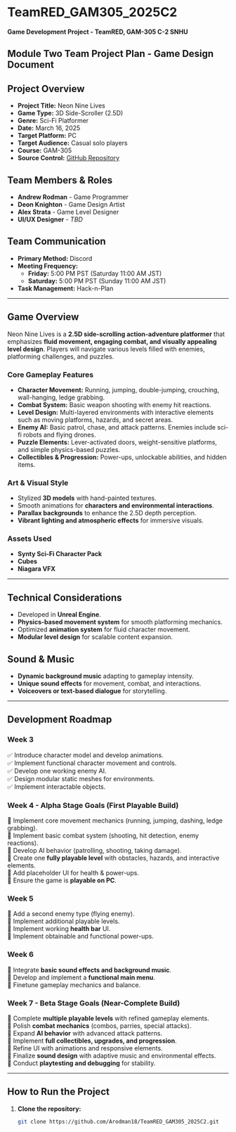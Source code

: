# TeamRED_GAM305_2025C2
**Game Development Project - TeamRED, GAM-305 C-2 SNHU**

## Module Two Team Project Plan - Game Design Document

## Project Overview
- **Project Title:** Neon Nine Lives  
- **Game Type:** 3D Side-Scroller (2.5D)  
- **Genre:** Sci-Fi Platformer  
- **Date:** March 16, 2025  
- **Target Platform:** PC  
- **Target Audience:** Casual solo players  
- **Course:** GAM-305  
- **Source Control:** [GitHub Repository](https://github.com/Arodman18/TeamRED_GAM305_2025C2.git)  

## Team Members & Roles
- **Andrew Rodman** - Game Programmer  
- **Deon Knighton** - Game Design Artist  
- **Alex Strata** - Game Level Designer  
- **UI/UX Designer** - *TBD*  

## Team Communication
- **Primary Method:** Discord  
- **Meeting Frequency:**  
  - **Friday:** 5:00 PM PST (Saturday 11:00 AM JST)  
  - **Saturday:** 5:00 PM PST (Sunday 11:00 AM JST)  
- **Task Management:** Hack-n-Plan  

---

## Game Overview
Neon Nine Lives is a **2.5D side-scrolling action-adventure platformer** that emphasizes **fluid movement, engaging combat, and visually appealing level design**. Players will navigate various levels filled with enemies, platforming challenges, and puzzles.

### **Core Gameplay Features**
- **Character Movement:** Running, jumping, double-jumping, crouching, wall-hanging, ledge grabbing.  
- **Combat System:** Basic weapon shooting with enemy hit reactions.  
- **Level Design:** Multi-layered environments with interactive elements such as moving platforms, hazards, and secret areas.  
- **Enemy AI:** Basic patrol, chase, and attack patterns. Enemies include sci-fi robots and flying drones.  
- **Puzzle Elements:** Lever-activated doors, weight-sensitive platforms, and simple physics-based puzzles.  
- **Collectibles & Progression:** Power-ups, unlockable abilities, and hidden items.  

### **Art & Visual Style**
- Stylized **3D models** with hand-painted textures.  
- Smooth animations for **characters and environmental interactions**.  
- **Parallax backgrounds** to enhance the 2.5D depth perception.  
- **Vibrant lighting and atmospheric effects** for immersive visuals.  

### **Assets Used**
- **Synty Sci-Fi Character Pack**  
- **Cubes**  
- **Niagara VFX**  

---

## Technical Considerations
- Developed in **Unreal Engine**.  
- **Physics-based movement system** for smooth platforming mechanics.  
- Optimized **animation system** for fluid character movement.  
- **Modular level design** for scalable content expansion.  

## Sound & Music
- **Dynamic background music** adapting to gameplay intensity.  
- **Unique sound effects** for movement, combat, and interactions.  
- **Voiceovers or text-based dialogue** for storytelling.  

---

## **Development Roadmap**
### **Week 3**
✅ Introduce character model and develop animations.  
✅ Implement functional character movement and controls.  
✅ Develop one working enemy AI.  
✅ Design modular static meshes for environments.  
✅ Implement interactable objects.  

### **Week 4 - Alpha Stage Goals (First Playable Build)**
🔹 Implement core movement mechanics (running, jumping, dashing, ledge grabbing).  
🔹 Implement basic combat system (shooting, hit detection, enemy reactions).  
🔹 Develop AI behavior (patrolling, shooting, taking damage).  
🔹 Create one **fully playable level** with obstacles, hazards, and interactive elements.  
🔹 Add placeholder UI for health & power-ups.  
🔹 Ensure the game is **playable on PC**.  

### **Week 5**
🔹 Add a second enemy type (flying enemy).  
🔹 Implement additional playable levels.  
🔹 Implement working **health bar** UI.  
🔹 Implement obtainable and functional power-ups.  

### **Week 6**
🔹 Integrate **basic sound effects and background music**.  
🔹 Develop and implement a **functional main menu**.  
🔹 Finetune gameplay mechanics and balance.  

### **Week 7 - Beta Stage Goals (Near-Complete Build)**
🔹 Complete **multiple playable levels** with refined gameplay elements.  
🔹 Polish **combat mechanics** (combos, parries, special attacks).  
🔹 Expand **AI behavior** with advanced attack patterns.  
🔹 Implement **full collectibles, upgrades, and progression**.  
🔹 Refine UI with animations and responsive elements.  
🔹 Finalize **sound design** with adaptive music and environmental effects.  
🔹 Conduct **playtesting and debugging** for stability.  

---

## **How to Run the Project**
1. **Clone the repository:**
   ```sh
   git clone https://github.com/Arodman18/TeamRED_GAM305_2025C2.git
